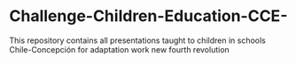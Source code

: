# Challenge-Children-Education-CCE-
This repository contains all presentations taught to children in schools Chile-Concepción for adaptation work new fourth revolution
